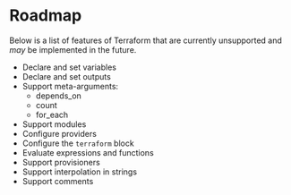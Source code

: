 # Roadmap

Below is a list of features of Terraform that are currently unsupported and _may_ be implemented in the future.

- Declare and set variables
- Declare and set outputs
- Support meta-arguments:
  - depends_on
  - count
  - for_each
- Support modules
- Configure providers
- Configure the `terraform` block
- Evaluate expressions and functions
- Support provisioners
- Support interpolation in strings
- Support comments